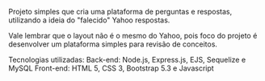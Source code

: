 Projeto simples que cria uma plataforma de perguntas e respostas, utilizando a ideia do "falecido" Yahoo respostas.

Vale lembrar que o layout não é o mesmo do Yahoo, pois foco do projeto é desenvolver um plataforma simples para revisão de conceitos.

Tecnologias utilizadas:
  Back-end: Node.js, Express.js, EJS, Sequelize e MySQL
  Front-end: HTML 5, CSS 3, Bootstrap 5.3 e Javascript
